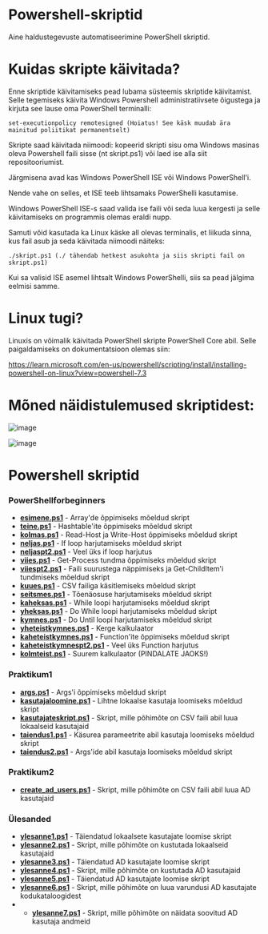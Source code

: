 # Powershell-skriptid
Aine haldustegevuste automatiseerimine PowerShell skriptid.

# Kuidas skripte käivitada?

Enne skriptide käivitamiseks pead lubama süsteemis skriptide käivitamist.
Selle tegemiseks käivita Windows Powershell administratiivsete õigustega ja kirjuta see lause oma PowerShell terminalli:
```
set-executionpolicy remotesigned (Hoiatus! See käsk muudab ära mainitud poliitikat permanentselt)
```
Skripte saad käivitada niimoodi: kopeerid skripti sisu oma Windows masinas oleva Powershell faili sisse (nt skript.ps1) või laed ise alla siit repositooriumist.

Järgmisena avad kas Windows PowerShell ISE või Windows PowerShell'i. 

Nende vahe on selles, et ISE teeb lihtsamaks PowerShelli kasutamise.

Windows PowerShell ISE-s saad valida ise faili või seda luua kergesti ja selle käivitamiseks on programmis olemas eraldi nupp.

Samuti võid kasutada ka Linux käske all olevas terminalis, et liikuda sinna, kus fail asub ja seda käivitada niimoodi näiteks:
```
./skript.ps1 (./ tähendab hetkest asukohta ja siis skripti fail on skript.ps1)
```

Kui sa valisid ISE asemel lihtsalt Windows PowerShelli, siis sa pead jälgima eelmisi samme.

# Linux tugi?
Linuxis on võimalik käivitada PowerShell skripte PowerShell Core abil.
Selle paigaldamiseks on dokumentatsioon olemas siin: 

https://learn.microsoft.com/en-us/powershell/scripting/install/installing-powershell-on-linux?view=powershell-7.3

# Mõned näidistulemused skriptidest:
![image](https://github.com/kevinsuttits21/Powershell-skriptid/assets/93242927/136e1e41-4085-48a1-bda7-4a5a85f4e10f)

![image](https://github.com/kevinsuttits21/Powershell-skriptid/assets/93242927/aecd3358-0611-4f28-aa40-3a8987cb526e)


# Powershell skriptid
### PowerShellforbeginners
* [__esimene.ps1__](https://github.com/kevinsuttits21/Powershell-skriptid/blob/main/Powershellforbeginners/esimene.ps1) - Array'de õppimiseks mõeldud skript
* [__teine.ps1__](https://github.com/kevinsuttits21/Powershell-skriptid/blob/main/Powershellforbeginners/teine.ps1) - Hashtable'ite õppimiseks mõeldud skript
* [__kolmas.ps1__](https://github.com/kevinsuttits21/Powershell-skriptid/blob/main/Powershellforbeginners/kolmas.ps1) - Read-Host ja Write-Host õppimiseks mõeldud skript
* [__neljas.ps1__](https://github.com/kevinsuttits21/Powershell-skriptid/blob/main/Powershellforbeginners/neljas.ps1) - If loop harjutamiseks mõeldud skript
* [__neljaspt2.ps1__](https://github.com/kevinsuttits21/Powershell-skriptid/blob/main/Powershellforbeginners/neljaspt2.ps1) - Veel üks if loop harjutus
* [__viies.ps1__](https://github.com/kevinsuttits21/Powershell-skriptid/blob/main/Powershellforbeginners/viies.ps1) - Get-Process tundma õppimiseks mõeldud skript
* [__viiespt2.ps1__](https://github.com/kevinsuttits21/Powershell-skriptid/blob/main/Powershellforbeginners/viiespt2.ps1) - Faili suurustega näppimiseks ja Get-ChildItem'i tundmiseks mõeldud skript
* [__kuues.ps1__](https://github.com/kevinsuttits21/Powershell-skriptid/blob/main/Powershellforbeginners/kuues.ps1) - CSV failiga käsitlemiseks mõeldud skript
* [__seitsmes.ps1__](https://github.com/kevinsuttits21/Powershell-skriptid/blob/main/Powershellforbeginners/seitsmes.ps1) - Tõenäosuse harjutamiseks mõeldud skript
* [__kaheksas.ps1__](https://github.com/kevinsuttits21/Powershell-skriptid/blob/main/Powershellforbeginners/kaheksas.ps1) - While loopi harjutamiseks mõeldud skript
* [__yheksas.ps1__](https://github.com/kevinsuttits21/Powershell-skriptid/blob/main/Powershellforbeginners/yheksas.ps1) - Do While loopi harjutamiseks mõeldud skript
* [__kymnes.ps1__](https://github.com/kevinsuttits21/Powershell-skriptid/blob/main/Powershellforbeginners/kymnes.ps1) - Do Until loopi harjutamiseks mõeldud skript
* [__yheteistkymnes.ps1__](https://github.com/kevinsuttits21/Powershell-skriptid/blob/main/Powershellforbeginners/yheteistkymnes.ps1) - Kerge kalkulaator
* [__kaheteistkymnes.ps1__](https://github.com/kevinsuttits21/Powershell-skriptid/blob/main/Powershellforbeginners/kaheteistkymnes.ps1) - Function'ite õppimiseks mõeldud skript
* [__kaheteistkymnespt2.ps1__](https://github.com/kevinsuttits21/Powershell-skriptid/blob/main/Powershellforbeginners/kaheteistkymnespt2.ps1) - Veel üks Function harjutus
* [__kolmteist.ps1__](https://github.com/kevinsuttits21/Powershell-skriptid/blob/main/Powershellforbeginners/kolmteist.ps1) - Suurem kalkulaator (PINDALATE JAOKS!)

### Praktikum1
* [__args.ps1__](https://github.com/kevinsuttits21/Powershell-skriptid/blob/main/Praktikum1/args.ps1) - Args'i õppimiseks mõeldud skript
* [__kasutajaloomine.ps1__](https://github.com/kevinsuttits21/Powershell-skriptid/blob/main/Praktikum1/kasutajaloomine.ps1) - Lihtne lokaalse kasutaja loomiseks mõeldud skript
* [__kasutajateskript.ps1__](https://github.com/kevinsuttits21/Powershell-skriptid/blob/main/Praktikum1/kasutajateksript.ps1) - Skript, mille põhimõte on CSV faili abil luua lokaalseid kasutajaid
* [__taiendus1.ps1__](https://github.com/kevinsuttits21/Powershell-skriptid/blob/main/Praktikum1/taiendus1.ps1) - Käsurea parameetrite abil kasutaja loomiseks mõeldud skript
* [__taiendus2.ps1__](https://github.com/kevinsuttits21/Powershell-skriptid/blob/main/Praktikum1/taiendus2.ps1) - Args'ide abil kasutaja loomiseks mõeldud skript

### Praktikum2
* [__create_ad_users.ps1__](https://github.com/kevinsuttits21/Powershell-skriptid/blob/main/Praktikum2/create_ad_users.ps1) - Skript, mille põhimõte on CSV faili abil luua AD kasutajaid

### Ülesanded
* [__ylesanne1.ps1__](https://github.com/kevinsuttits21/Powershell-skriptid/blob/main/%C3%9Clesanded/ylesanne1.ps1) - Täiendatud lokaalsete kasutajate loomise skript
* [__ylesanne2.ps1__](https://github.com/kevinsuttits21/Powershell-skriptid/blob/main/%C3%9Clesanded/ylesanne2.ps1) - Skript, mille põhimõte on kustutada lokaalseid kasutajaid
* [__ylesanne3.ps1__](https://github.com/kevinsuttits21/Powershell-skriptid/blob/main/%C3%9Clesanded/ylesanne3.ps1) - Täiendatud AD kasutajate loomise skript
* [__ylesanne4.ps1__](https://github.com/kevinsuttits21/Powershell-skriptid/blob/main/%C3%9Clesanded/ylesanne4.ps1) - Skript, mille põhimõte on kustutada AD kasutajaid
* [__ylesanne5.ps1__](https://github.com/kevinsuttits21/Powershell-skriptid/blob/main/%C3%9Clesanded/ylesanne5.ps1) - Täiendatud AD kasutajate loomise skript
* [__ylesanne6.ps1__](https://github.com/kevinsuttits21/Powershell-skriptid/blob/main/%C3%9Clesanded/ylesanne6.ps1) - Skript, mille põhimõte on luua varundusi AD kasutajate kodukataloogidest
* * [__ylesanne7.ps1__](https://github.com/kevinsuttits21/PowerShell-skriptid/blob/main/%C3%9Clesanded/ylesanne7.ps1) - Skript, mille põhimõte on näidata soovitud AD kasutaja andmeid

